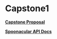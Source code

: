 # Capstone1

[**Capstone Proposal**](https://virginiawu11.github.io/16_hack-or-snooze-ajax-exercise/)

[**Spoonacular API Docs**](https://spoonacular.com/food-api/docs/)

